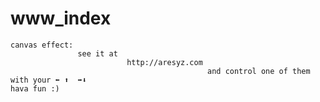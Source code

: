 www_index
=========
    canvas effect:
                   see it at
                              http://aresyz.com
                                                and control one of them with your ⬅ ⬆  ➡⬇                                                                                                                                 hava fun :)
